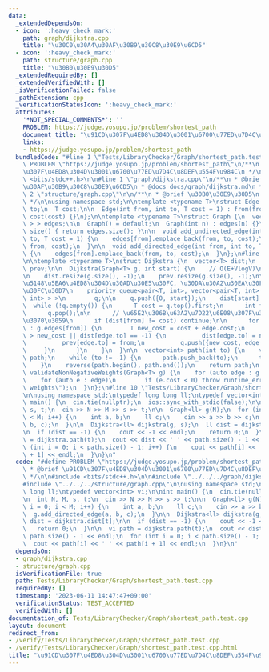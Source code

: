 ```yaml
---
data:
  _extendedDependsOn:
  - icon: ':heavy_check_mark:'
    path: graph/dijkstra.cpp
    title: "\u30C0\u30A4\u30AF\u30B9\u30C8\u30E9\u6CD5"
  - icon: ':heavy_check_mark:'
    path: structure/graph.cpp
    title: "\u30B0\u30E9\u30D5"
  _extendedRequiredBy: []
  _extendedVerifiedWith: []
  _isVerificationFailed: false
  _pathExtension: cpp
  _verificationStatusIcon: ':heavy_check_mark:'
  attributes:
    '*NOT_SPECIAL_COMMENTS*': ''
    PROBLEM: https://judge.yosupo.jp/problem/shortest_path
    document_title: "\u91CD\u307F\u4ED8\u304D\u3001\u6700\u77ED\u7D4C\u8DEF\u554F\u984C"
    links:
    - https://judge.yosupo.jp/problem/shortest_path
  bundledCode: "#line 1 \"Tests/LibraryChecker/Graph/shortest_path.test.cpp\"\n#define\
    \ PROBLEM \"https://judge.yosupo.jp/problem/shortest_path\"\n/**\n * @brief \u91CD\
    \u307F\u4ED8\u304D\u3001\u6700\u77ED\u7D4C\u8DEF\u554F\u984C\n */\n\n#include\
    \ <bits/stdc++.h>\n\n#line 1 \"graph/dijkstra.cpp\"\n/**\n * @brief \u30C0\u30A4\
    \u30AF\u30B9\u30C8\u30E9\u6CD5\n * @docs docs/graph/dijkstra.md\n */\n\n#line\
    \ 2 \"structure/graph.cpp\"\n\n/**\n * @brief \u30B0\u30E9\u30D5\n * @docs docs/structure/graph.md\n\
    \ */\n\nusing namespace std;\n\ntemplate <typename T>\nstruct Edge {\n  int from,\
    \ to;\n  T cost;\n\n  Edge(int from, int to, T cost = 1) : from(from), to(to),\
    \ cost(cost) {}\n};\n\ntemplate <typename T>\nstruct Graph {\n  vector<vector<Edge<T>\
    \ > > edges;\n\n  Graph() = default;\n  Graph(int n) : edges(n) {}\n\n  size_t\
    \ size() { return edges.size(); }\n\n  void add_undirected_edge(int from, int\
    \ to, T cost = 1) {\n    edges[from].emplace_back(from, to, cost);\n    edges[to].emplace_back(to,\
    \ from, cost);\n  }\n\n  void add_directed_edge(int from, int to, T cost = 1)\
    \ {\n    edges[from].emplace_back(from, to, cost);\n  }\n};\n#line 7 \"graph/dijkstra.cpp\"\
    \n\ntemplate <typename T>\nstruct Dijkstra {\n  vector<T> dist;\n  vector<int>\
    \ prev;\n\n  Dijkstra(Graph<T> g, int start) {\n    // O(E+VlogV)\n\n    validateNonNegativeWeights(g);\n\
    \n    dist.resize(g.size(), -1);\n    prev.resize(g.size(), -1);\n\n    // \u512A\
    \u5148\u5EA6\u4ED8\u304D\u30AD\u30E5\u30FC, \u30DA\u30A2\u30EA\u30F3\u30B0\u30D2\
    \u30FC\u30D7\n    priority_queue<pair<T, int>, vector<pair<T, int> >, greater<pair<T,\
    \ int> > >\n        q;\n\n    q.push({0, start});\n    dist[start] = 0;\n\n  \
    \  while (!q.empty()) {\n      T cost = q.top().first;\n      int from = q.top().second;\n\
    \      q.pop();\n\n      // \u65E2\u306B\u63A2\u7D22\u6E08\u307F\u306A\u3089\u98DB\
    \u3070\u3059\n      if (dist[from] != cost) continue;\n\n      for (Edge<T> edge\
    \ : g.edges[from]) {\n        T new_cost = cost + edge.cost;\n        if (dist[edge.to]\
    \ > new_cost || dist[edge.to] == -1) {\n          dist[edge.to] = new_cost;\n\
    \          prev[edge.to] = from;\n          q.push({new_cost, edge.to});\n   \
    \     }\n      }\n    }\n  }\n\n  vector<int> path(int to) {\n    vector<int>\
    \ path;\n    while (to != -1) {\n      path.push_back(to);\n      to = prev[to];\n\
    \    }\n    reverse(path.begin(), path.end());\n    return path;\n  }\n\n  void\
    \ validateNonNegativeWeights(Graph<T> g) {\n    for (auto edge : g.edges)\n  \
    \    for (auto e : edge)\n        if (e.cost < 0) throw runtime_error(\"Not non-negative\
    \ weights\");\n  }\n};\n#line 10 \"Tests/LibraryChecker/Graph/shortest_path.test.cpp\"\
    \n\nusing namespace std;\ntypedef long long ll;\ntypedef vector<int> vi;\n\nint\
    \ main() {\n  cin.tie(nullptr);\n  ios::sync_with_stdio(false);\n\n  int N, M,\
    \ s, t;\n  cin >> N >> M >> s >> t;\n\n  Graph<ll> g(N);\n  for (int i = 0; i\
    \ < M; i++) {\n    int a, b;\n    ll c;\n    cin >> a >> b >> c;\n    g.add_directed_edge(a,\
    \ b, c);\n  }\n\n  Dijkstra<ll> dijkstra(g, s);\n  ll dist = dijkstra.dist[t];\n\
    \n  if (dist == -1) {\n    cout << -1 << endl;\n    return 0;\n  }\n\n  vi path\
    \ = dijkstra.path(t);\n  cout << dist << ' ' << path.size() - 1 << endl;\n  for\
    \ (int i = 0; i < path.size() - 1; i++) {\n    cout << path[i] << ' ' << path[i\
    \ + 1] << endl;\n  }\n}\n"
  code: "#define PROBLEM \"https://judge.yosupo.jp/problem/shortest_path\"\n/**\n\
    \ * @brief \u91CD\u307F\u4ED8\u304D\u3001\u6700\u77ED\u7D4C\u8DEF\u554F\u984C\n\
    \ */\n\n#include <bits/stdc++.h>\n\n#include \"../../../graph/dijkstra.cpp\"\n\
    #include \"../../../structure/graph.cpp\"\n\nusing namespace std;\ntypedef long\
    \ long ll;\ntypedef vector<int> vi;\n\nint main() {\n  cin.tie(nullptr);\n  ios::sync_with_stdio(false);\n\
    \n  int N, M, s, t;\n  cin >> N >> M >> s >> t;\n\n  Graph<ll> g(N);\n  for (int\
    \ i = 0; i < M; i++) {\n    int a, b;\n    ll c;\n    cin >> a >> b >> c;\n  \
    \  g.add_directed_edge(a, b, c);\n  }\n\n  Dijkstra<ll> dijkstra(g, s);\n  ll\
    \ dist = dijkstra.dist[t];\n\n  if (dist == -1) {\n    cout << -1 << endl;\n \
    \   return 0;\n  }\n\n  vi path = dijkstra.path(t);\n  cout << dist << ' ' <<\
    \ path.size() - 1 << endl;\n  for (int i = 0; i < path.size() - 1; i++) {\n  \
    \  cout << path[i] << ' ' << path[i + 1] << endl;\n  }\n}\n"
  dependsOn:
  - graph/dijkstra.cpp
  - structure/graph.cpp
  isVerificationFile: true
  path: Tests/LibraryChecker/Graph/shortest_path.test.cpp
  requiredBy: []
  timestamp: '2023-06-11 14:47:47+09:00'
  verificationStatus: TEST_ACCEPTED
  verifiedWith: []
documentation_of: Tests/LibraryChecker/Graph/shortest_path.test.cpp
layout: document
redirect_from:
- /verify/Tests/LibraryChecker/Graph/shortest_path.test.cpp
- /verify/Tests/LibraryChecker/Graph/shortest_path.test.cpp.html
title: "\u91CD\u307F\u4ED8\u304D\u3001\u6700\u77ED\u7D4C\u8DEF\u554F\u984C"
---
```

